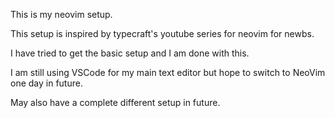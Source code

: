 This is my neovim setup. 

This setup is inspired by typecraft's youtube series for neovim for newbs.

I have tried to get the basic setup and I am done with this.

I am still using VSCode for my main text editor but hope to switch to NeoVim one day in future. 

May also have a complete different setup in future.

